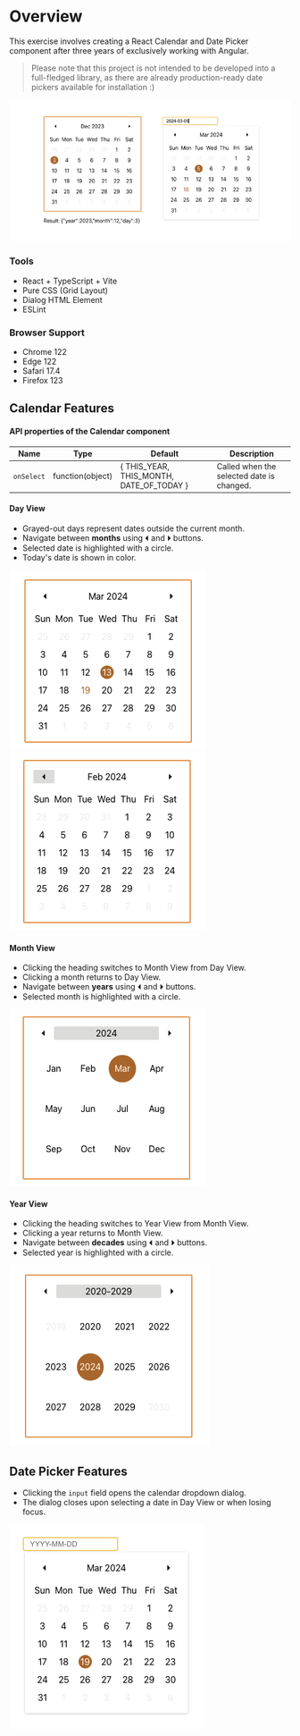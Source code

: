 # Overview

This exercise involves creating a React Calendar and Date Picker component after three years of exclusively working with Angular.

> Please note that this project is not intended to be developed into a full-fledged library, as there are already production-ready date pickers available for installation :)

![example screenshot](screenshots/example.png)

### Tools

- React + TypeScript + Vite
- Pure CSS (Grid Layout)
- Dialog HTML Element
- ESLint

### Browser Support

- Chrome 122
- Edge 122
- Safari 17.4
- Firefox 123

## Calendar Features

#### API properties of the Calendar component

| Name       | Type             | Default                                  | Description                               |
| ---------- | ---------------- | ---------------------------------------- | ----------------------------------------- |
| `onSelect` | function(object) | { THIS_YEAR, THIS_MONTH, DATE_OF_TODAY } | Called when the selected date is changed. |

#### Day View

- Grayed-out days represent dates outside the current month.
- Navigate between **months** using ⏴ and ⏵ buttons.
- Selected date is highlighted with a circle.
- Today's date is shown in color.

![day view screenshot 1](screenshots/day_view_1.png)
![day view screenshot 2](screenshots/day_view_2.png)

#### Month View

- Clicking the heading switches to Month View from Day View.
- Clicking a month returns to Day View.
- Navigate between **years** using ⏴ and ⏵ buttons.
- Selected month is highlighted with a circle.

![month view sceenshot](screenshots/month_view.png)

#### Year View

- Clicking the heading switches to Year View from Month View.
- Clicking a year returns to Month View.
- Navigate between **decades** using ⏴ and ⏵ buttons.
- Selected year is highlighted with a circle.

![year view screenshot](screenshots/year_view.png)

## Date Picker Features

- Clicking the `input` field opens the calendar dropdown dialog.
- The dialog closes upon selecting a date in Day View or when losing focus.

![date picker screenshot](screenshots/date_picker.png)
